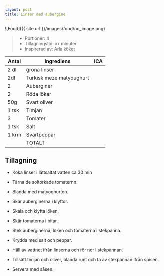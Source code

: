 ```yaml
---
layout: post
title: Linser med aubergine
---
```


![Food]({{ site.url }}/images/food/no_image.png)

>* Portioner: 4
>* Tillagningstid: xx minuter
>* Inspirerad av: Arla köket

Antal | Ingrediens                | ICA
----- | ------------------------- | ---
2 dl  | gröna linser              |
2dl   | Turkisk meze matyoughurt  |
2     | Auberginer                |
2     | Röda lökar                |
50g   | Svart oliver              |
1 tsk | Timjan                    |
3     | Tomater                   |
1 tsk | Salt                      |
1 krm | Svartpeppar               |
      | TOTALT                    |

Tillagning
----------

* Koka linser i lättsaltat vatten ca 30 min

* Tärna de soltorkade tomaternn.
* Blanda med matyoghurten.

* Skär auberginerna i klyftor.
* Skala och klyfta löken.
* Skär tomaterna i bitar.
* Stek auberginerna, löken och tomaterna i stekpanna.
* Krydda med salt och peppar.
* Häll av vattnet ifrån linserna och rör ner i stekpannan.
* Tillsätt timjan och oliver, blanda runt och ta av stekpannan ifrån spisen.
* Servera med såsen.